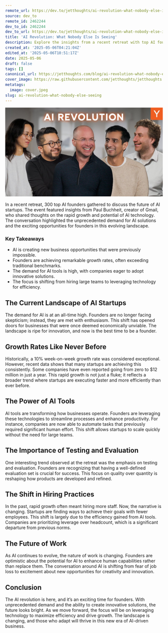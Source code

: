 ```yaml
---
remote_url: https://dev.to/jetthoughts/ai-revolution-what-nobody-else-is-seeing-3ejp
source: dev_to
remote_id: 2462244
dev_to_id: 2462244
dev_to_url: https://dev.to/jetthoughts/ai-revolution-what-nobody-else-is-seeing-3ejp
title: 'AI Revolution: What Nobody Else Is Seeing'
description: Explore the insights from a recent retreat with top AI founders, featuring Paul Buchheit. Discover how AI is reshaping startups, driving unprecedented growth, and creating new opportunities in the tech landscape.
created_at: '2025-05-06T04:21:04Z'
edited_at: '2025-05-06T10:51:17Z'
date: 2025-05-06
draft: false
tags: []
canonical_url: https://jetthoughts.com/blog/ai-revolution-what-nobody-else-seeing/
cover_image: https://raw.githubusercontent.com/jetthoughts/jetthoughts.github.io/master/content/blog/ai-revolution-what-nobody-else-seeing/cover.jpeg
metatags:
  image: cover.jpeg
slug: ai-revolution-what-nobody-else-seeing
---
```

[![AI Revolution: What Nobody Else Is Seeing](file_0.jpg)](https://www.youtube.com/watch?v=0LMK5JYkB94)

In a recent retreat, 300 top AI founders gathered to discuss the future of AI startups. The event featured insights from Paul Buchheit, creator of Gmail, who shared thoughts on the rapid growth and potential of AI technology. The conversation highlighted the unprecedented demand for AI solutions and the exciting opportunities for founders in this evolving landscape.

### Key Takeaways

*   AI is creating new business opportunities that were previously impossible.
*   Founders are achieving remarkable growth rates, often exceeding traditional benchmarks.
*   The demand for AI tools is high, with companies eager to adopt innovative solutions.
*   The focus is shifting from hiring large teams to leveraging technology for efficiency.

## The Current Landscape of AI Startups

The demand for AI is at an all-time high. Founders are no longer facing skepticism; instead, they are met with enthusiasm. This shift has opened doors for businesses that were once deemed economically unviable. The landscape is ripe for innovation, and now is the best time to be a founder.

## Growth Rates Like Never Before

Historically, a 10% week-on-week growth rate was considered exceptional. However, recent data shows that many startups are achieving this consistently. Some companies have even reported going from zero to $12 million in just a year. This rapid growth is not just a fluke; it reflects a broader trend where startups are executing faster and more efficiently than ever before.

## The Power of AI Tools

AI tools are transforming how businesses operate. Founders are leveraging these technologies to streamline processes and enhance productivity. For instance, companies are now able to automate tasks that previously required significant human effort. This shift allows startups to scale quickly without the need for large teams.

## The Importance of Testing and Evaluation

One interesting trend observed at the retreat was the emphasis on testing and evaluation. Founders are recognizing that having a well-defined evaluation set is crucial for success. This focus on quality over quantity is reshaping how products are developed and refined.

## The Shift in Hiring Practices

In the past, rapid growth often meant hiring more staff. Now, the narrative is changing. Startups are finding ways to achieve their goals with fewer employees. This shift is largely due to the efficiency gained from AI tools. Companies are prioritizing leverage over headcount, which is a significant departure from previous norms.

## The Future of Work

As AI continues to evolve, the nature of work is changing. Founders are optimistic about the potential for AI to enhance human capabilities rather than replace them. The conversation around AI is shifting from fear of job loss to excitement about new opportunities for creativity and innovation.

## Conclusion

The AI revolution is here, and it’s an exciting time for founders. With unprecedented demand and the ability to create innovative solutions, the future looks bright. As we move forward, the focus will be on leveraging technology to maximize efficiency and drive growth. The landscape is changing, and those who adapt will thrive in this new era of AI-driven business.
